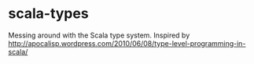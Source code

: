 scala-types
===========

Messing around with the Scala type system. Inspired by http://apocalisp.wordpress.com/2010/06/08/type-level-programming-in-scala/